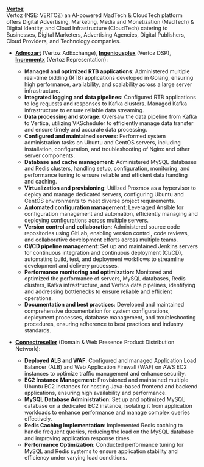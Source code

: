 [**Vertoz**](https://www.vertoz.com/)   
Vertoz (NSE: VERTOZ) an AI-powered MadTech & CloudTech platform offers Digital Advertising, Marketing, Media and Monetization (MadTech) & Digital Identity, and Cloud Infrastructure (CloudTech) catering to Businesses, Digital Marketers, Advertising Agencies, Digital Publishers, Cloud Providers, and Technology companies.

* [**Admozart**](https://admozart.com/) (Vertoz AdExchange), [**Ingeniousplex**](https://ingeniousplex.com/) (Vertoz DSP), [**Incrementx**](https://www.incrementx.com/) (Vertoz Representation):  
  * **Managed and optimized RTB applications**: Administered multiple real-time bidding (RTB) applications developed in Golang, ensuring high performance, availability, and scalability across a large server infrastructure.  
  * **Integrated logging and data pipelines**: Configured RTB applications to log requests and responses to Kafka clusters. Managed Kafka infrastructure to ensure reliable data streaming.  
  * **Data processing and storage**: Oversaw the data pipeline from Kafka to Vertica, utilizing VKScheduler to efficiently manage data transfer and ensure timely and accurate data processing.  
  * **Configured and maintained servers**: Performed system administration tasks on Ubuntu and CentOS servers, including installation, configuration, and troubleshooting of Nginx and other server components.  
  * **Database and cache management**: Administered MySQL databases and Redis clusters, handling setup, configuration, monitoring, and performance tuning to ensure reliable and efficient data handling and caching.  
  * **Virtualization and provisioning**: Utilized Proxmox as a hypervisor to deploy and manage dedicated servers, configuring Ubuntu and CentOS environments to meet diverse project requirements.  
  * **Automated configuration management**: Leveraged Ansible for configuration management and automation, efficiently managing and deploying configurations across multiple servers.  
  * **Version control and collaboration**: Administered source code repositories using GitLab, enabling version control, code reviews, and collaborative development efforts across multiple teams.  
  * **CI/CD pipeline management**: Set up and maintained Jenkins servers for continuous integration and continuous deployment (CI/CD), automating build, test, and deployment workflows to streamline development and delivery processes.  
  * **Performance monitoring and optimization**: Monitored and optimized the performance of servers, MySQL databases, Redis clusters, Kafka infrastructure, and Vertica data pipelines, identifying and addressing bottlenecks to ensure reliable and efficient operations.  
  * **Documentation and best practices**: Developed and maintained comprehensive documentation for system configurations, deployment processes, database management, and troubleshooting procedures, ensuring adherence to best practices and industry standards.

* [**Connectreseller**](https://www.connectreseller.com/) (Domain & Web Presence Product Distribution Network):  
  * **Deployed ALB and WAF**: Configured and managed Application Load Balancer (ALB) and Web Application Firewall (WAF) on AWS EC2 instances to optimize traffic management and enhance security.  
  * **EC2 Instance Management**: Provisioned and maintained multiple Ubuntu EC2 instances for hosting Java-based frontend and backend applications, ensuring high availability and performance.  
  * **MySQL Database Administration**: Set up and optimized MySQL database on a dedicated EC2 instance, isolating it from application workloads to enhance performance and manage complex queries effectively.  
  * **Redis Caching Implementation**: Implemented Redis caching to handle frequent queries, reducing the load on the MySQL database and improving application response times.  
  * **Performance Optimization**: Conducted performance tuning for MySQL and Redis systems to ensure application stability and efficiency under varying load conditions.
